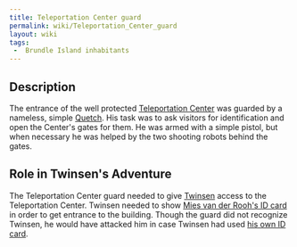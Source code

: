 ```yaml
---
title: Teleportation Center guard
permalink: wiki/Teleportation_Center_guard
layout: wiki
tags:
 -  Brundle Island inhabitants
---
```


## Description

The entrance of the well protected [Teleportation
Center](Teleportation_Center "wikilink") was guarded by a nameless,
simple [Quetch](Quetch "wikilink"). His task was to ask visitors for
identification and open the Center's gates for them. He was armed with a
simple pistol, but when necessary he was helped by the two shooting
robots behind the gates.

## Role in Twinsen's Adventure

The Teleportation Center guard needed to give
[Twinsen](Twinsen "wikilink") access to the Teleportation Center.
Twinsen needed to show [Mies van der Rooh's ID
card](Mies_van_der_Rooh's_ID_card "wikilink") in order to get entrance
to the building. Though the guard did not recognize Twinsen, he would
have attacked him in case Twinsen had used [his own ID
card](Twinsen's_ID_Card "wikilink").
